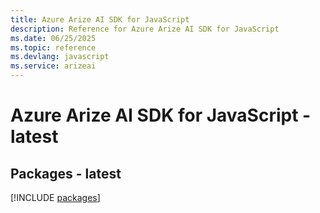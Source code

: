 ```yaml
---
title: Azure Arize AI SDK for JavaScript
description: Reference for Azure Arize AI SDK for JavaScript
ms.date: 06/25/2025
ms.topic: reference
ms.devlang: javascript
ms.service: arizeai
---
```

# Azure Arize AI SDK for JavaScript - latest
## Packages - latest
[!INCLUDE [packages](arize-ai-index.md)]